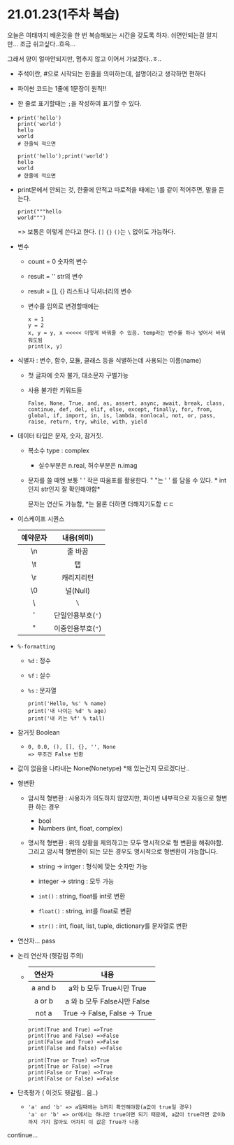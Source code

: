 # 21.01.23(1주차 복습)

오늘은 여태까지 배운것을 한 번 복습해보는 시간을 갖도록 하자. 쉬면안되는걸 알지만... 조금 쉬고싶다..흐윽...

그래서 양이 얼마안되지만, 멈추지 않고 이어서 가보겠다..ㅎ..

* 주석이란, #으로 시작되는 한줄을 의미하는데, 설명이라고 생각하면 편하다

* 파이썬 코드는 1줄에 1문장이 원칙!!

* 한 줄로 표기할때는 `;`을 작성하여 표기할 수 있다.

* ```
  print('hello')
  print('world')
  hello
  world
  # 한줄씩 적으면
  ```

  ```
  print('hello');print('world')
  hello
  world
  # 한줄에 적으면
  ```

* print문에서 안되는 것, 한줄에 안적고 따로적을 때에는 \를 같이 적어주면, 말을 듣는다.

  ```
  print("""hello
  world""")
  ```

  => 보통은 이렇게 쓴다고 한다.  `[]` `{}` `()`는 `\` 없이도 가능하다.

* 변수

  * count = 0 숫자의 변수

  * result = '' str의 변수

  * result = [], {} 리스트나 딕셔너리의 변수

  * 변수를 임의로 변경할때에는

    ```
    x = 1
    y = 2
    x, y = y, x <<<<< 이렇게 바꿔줄 수 있음. temp라는 변수를 하나 넣어서 바꿔줘도됨
    print(x, y)
    ```

* 식별자 : 변수, 함수, 모듈, 클래스 등을 식별하는데 사용되는 이름(name)

  * 첫 글자에 숫자 불가, 대소문자 구별가능

  * 사용 불가한 키워드들

    ```
    False, None, True, and, as, assert, async, await, break, class, continue, def, del, elif, else, except, finally, for, from, global, if, import, in, is, lambda, nonlocal, not, or, pass, raise, return, try, while, with, yield
    ```

* 데이터 타입은 문자, 숫자, 참거짓.

  * 복소수 type : complex

    * 실수부분은 n.real, 허수부분은 n.imag

  * 문자를 쓸 때엔 보통 ' ' 작은 따옴표를 활용한다. " "는 ' ' 를 담을 수 있다.  * int인지 str인지 잘 확인해야함*

    문자는 연산도 가능함, *는 물론 더하면 더해지기도함 ㄷㄷ

* 이스케이프 시퀀스

  | 예약문자 |    내용(의미)     |
  | :------: | :---------------: |
  |    \n    |      줄 바꿈      |
  |    \t    |        탭         |
  |    \r    |    캐리지리턴     |
  |    \0    |     널(Null)      |
  |    \\    |        `\`        |
  |    \'    | 단일인용부호(`'`) |
  |    \"    | 이중인용부호(`"`) |

* `%-formatting`

  - `%d` : 정수

  - `%f` : 실수

  - `%s` : 문자열

    ```
    print('Hello, %s' % name)
    print('내 나이는 %d' % age)
    print('내 키는 %f' % tall)
    ```

* 참거짓 Boolean

  * ```
    0, 0.0, (), [], {}, '', None
    => 무조건 False 반환
    ```

* 값이 없음을 나타내는 None(Nonetype) *왜 있는건지 모르겠다난..



* 형변환

  * 암시적 형변환 : 사용자가 의도하지 않았지만, 파이썬 내부적으로 자동으로 형변환 하는 경우

    * bool
    * Numbers (int, float, complex)

  * 명시적 형변환 : 위의 상황을 제외하고는 모두 명시적으로 형 변환을 해줘야함. 그리고 암시적 형변환이 되는 모든 경우도 명시적으로 형변환이 가능합니다.

    * string -> intger : 형식에 맞는 숫자만 가능

    * integer -> string : 모두 가능

      

    * `int()` : string, float를 int로 변환

    * `float()` : string, int를 float로 변환

    * `str()` : int, float, list, tuple, dictionary를 문자열로 변환



* 연산자... pass

* 논리 연산자 (헷갈림 주의)

  * | 연산자  |             내용             |
    | :-----: | :--------------------------: |
    | a and b |   a와 b 모두 True시만 True   |
    | a or b  | a 와 b 모두 False시만 False  |
    |  not a  | True -> False, False -> True |

    ```
    print(True and True) =>True
    print(True and False) =>False
    print(False and True) =>False
    print(False and False) =>False
    ```

    ```
    print(True or True) =>True
    print(True or False) =>True
    print(False or True) =>True
    print(False or False) =>False
    ```

* 단축평가 ( 이것도 헷갈림.. 음..)

  * ```
    'a' and 'b' => a일때에는 b까지 확인해야함(a값이 true일 경우)
    'a' or 'b' => or에서는 하나만 true이면 되기 때문에, a값이 true라면 굳이b까지 가지 않아도 어차피 이 값은 True가 나옴
    ```





continue...
